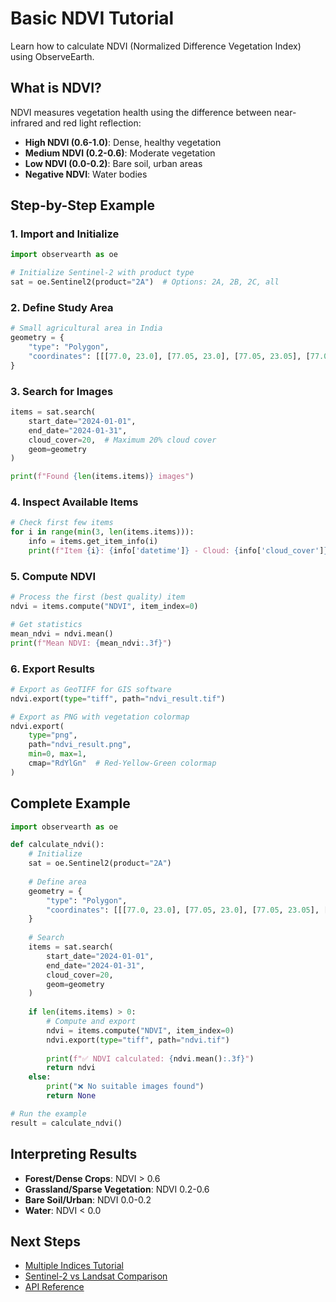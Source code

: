 # Basic NDVI Tutorial

Learn how to calculate NDVI (Normalized Difference Vegetation Index) using ObserveEarth.

## What is NDVI?

NDVI measures vegetation health using the difference between near-infrared and red light reflection:

- **High NDVI (0.6-1.0)**: Dense, healthy vegetation
- **Medium NDVI (0.2-0.6)**: Moderate vegetation  
- **Low NDVI (0.0-0.2)**: Bare soil, urban areas
- **Negative NDVI**: Water bodies

## Step-by-Step Example

### 1. Import and Initialize

```python
import observearth as oe

# Initialize Sentinel-2 with product type
sat = oe.Sentinel2(product="2A")  # Options: 2A, 2B, 2C, all
```

### 2. Define Study Area

```python
# Small agricultural area in India
geometry = {
    "type": "Polygon",
    "coordinates": [[[77.0, 23.0], [77.05, 23.0], [77.05, 23.05], [77.0, 23.05], [77.0, 23.0]]]
}
```

### 3. Search for Images

```python
items = sat.search(
    start_date="2024-01-01",
    end_date="2024-01-31",
    cloud_cover=20,  # Maximum 20% cloud cover
    geom=geometry
)

print(f"Found {len(items.items)} images")
```

### 4. Inspect Available Items

```python
# Check first few items
for i in range(min(3, len(items.items))):
    info = items.get_item_info(i)
    print(f"Item {i}: {info['datetime']} - Cloud: {info['cloud_cover']}%")
```

### 5. Compute NDVI

```python
# Process the first (best quality) item
ndvi = items.compute("NDVI", item_index=0)

# Get statistics
mean_ndvi = ndvi.mean()
print(f"Mean NDVI: {mean_ndvi:.3f}")
```

### 6. Export Results

```python
# Export as GeoTIFF for GIS software
ndvi.export(type="tiff", path="ndvi_result.tif")

# Export as PNG with vegetation colormap
ndvi.export(
    type="png", 
    path="ndvi_result.png", 
    min=0, max=1, 
    cmap="RdYlGn"  # Red-Yellow-Green colormap
)
```

## Complete Example

```python
import observearth as oe

def calculate_ndvi():
    # Initialize
    sat = oe.Sentinel2(product="2A")
    
    # Define area
    geometry = {
        "type": "Polygon",
        "coordinates": [[[77.0, 23.0], [77.05, 23.0], [77.05, 23.05], [77.0, 23.05], [77.0, 23.0]]]
    }
    
    # Search
    items = sat.search(
        start_date="2024-01-01",
        end_date="2024-01-31",
        cloud_cover=20,
        geom=geometry
    )
    
    if len(items.items) > 0:
        # Compute and export
        ndvi = items.compute("NDVI", item_index=0)
        ndvi.export(type="tiff", path="ndvi.tif")
        
        print(f"✅ NDVI calculated: {ndvi.mean():.3f}")
        return ndvi
    else:
        print("❌ No suitable images found")
        return None

# Run the example
result = calculate_ndvi()
```

## Interpreting Results

- **Forest/Dense Crops**: NDVI > 0.6
- **Grassland/Sparse Vegetation**: NDVI 0.2-0.6  
- **Bare Soil/Urban**: NDVI 0.0-0.2
- **Water**: NDVI < 0.0

## Next Steps

- [Multiple Indices Tutorial](multiple-indices.md)
- [Sentinel-2 vs Landsat Comparison](comparison.md)
- [API Reference](../api/satellites.md)